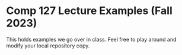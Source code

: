 # Comp 127 Lecture Examples (Fall 2023)

This holds examples we go over in class. Feel free to play around and modify your local repository copy.
